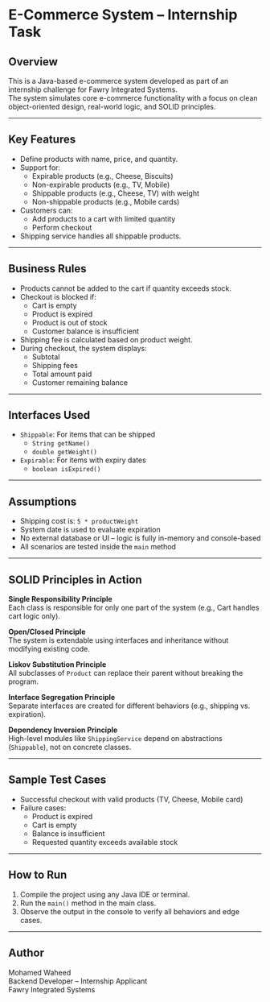 # E-Commerce System – Internship Task 

## Overview

This is a Java-based e-commerce system developed as part of an internship challenge for Fawry Integrated Systems.  
The system simulates core e-commerce functionality with a focus on clean object-oriented design, real-world logic, and SOLID principles.

---

## Key Features

- Define products with name, price, and quantity.
- Support for:
  - Expirable products (e.g., Cheese, Biscuits)
  - Non-expirable products (e.g., TV, Mobile)
  - Shippable products (e.g., Cheese, TV) with weight
  - Non-shippable products (e.g., Mobile cards)
- Customers can:
  - Add products to a cart with limited quantity
  - Perform checkout
- Shipping service handles all shippable products.

---

## Business Rules

- Products cannot be added to the cart if quantity exceeds stock.
- Checkout is blocked if:
  - Cart is empty
  - Product is expired
  - Product is out of stock
  - Customer balance is insufficient
- Shipping fee is calculated based on product weight.
- During checkout, the system displays:
  - Subtotal
  - Shipping fees
  - Total amount paid
  - Customer remaining balance

---

## Interfaces Used

- `Shippable`: For items that can be shipped
  - `String getName()`
  - `double getWeight()`
- `Expirable`: For items with expiry dates
  - `boolean isExpired()`

---

## Assumptions

- Shipping cost is: `5 * productWeight`
- System date is used to evaluate expiration
- No external database or UI – logic is fully in-memory and console-based
- All scenarios are tested inside the `main` method

---

## SOLID Principles in Action

**Single Responsibility Principle**  
Each class is responsible for only one part of the system (e.g., Cart handles cart logic only).

**Open/Closed Principle**  
The system is extendable using interfaces and inheritance without modifying existing code.

**Liskov Substitution Principle**  
All subclasses of `Product` can replace their parent without breaking the program.

**Interface Segregation Principle**  
Separate interfaces are created for different behaviors (e.g., shipping vs. expiration).

**Dependency Inversion Principle**  
High-level modules like `ShippingService` depend on abstractions (`Shippable`), not on concrete classes.

---

## Sample Test Cases

- Successful checkout with valid products (TV, Cheese, Mobile card)
- Failure cases:
  - Product is expired
  - Cart is empty
  - Balance is insufficient
  - Requested quantity exceeds available stock

---

## How to Run

1. Compile the project using any Java IDE or terminal.
2. Run the `main()` method in the main class.
3. Observe the output in the console to verify all behaviors and edge cases.

---

## Author

Mohamed Waheed  
Backend Developer – Internship Applicant  
Fawry Integrated Systems  
